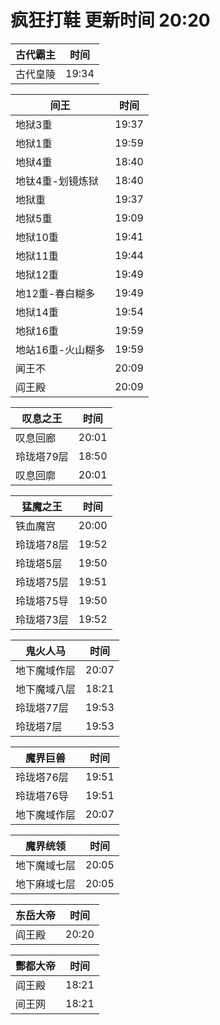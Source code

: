 # 疯狂打鞋 更新时间 20:20

| 古代霸主   | 时间    |
|--------|-------|
| 古代皇陵 | 19:34 |

| 间王   | 时间    |
|--------|-------|
| 地狱3重 | 19:37 |
| 地狱1重 | 19:59 |
| 地狱4重 | 18:40 |
| 地钛4重-划镜炼狱 | 18:40 |
| 地狱重 | 19:37 |
| 地狱5重 | 19:09 |
| 地狱10重 | 19:41 |
| 地狱11重 | 19:44 |
| 地狱12重 | 19:49 |
| 地12重-春白糊多 | 19:49 |
| 地狱14重 | 19:54 |
| 地狱16重 | 19:59 |
| 地站16重-火山糊多 | 19:59 |
| 闻王不 | 20:09 |
| 阎王殿 | 20:09 |

| 叹息之王   | 时间    |
|--------|-------|
| 叹息回廊 | 20:01 |
| 玲珑塔79层 | 18:50 |
| 叹息回廓 | 20:01 |

| 猛魔之王   | 时间    |
|--------|-------|
| 铁血魔宫 | 20:00 |
| 玲珑塔78层 | 19:52 |
| 玲珑塔5层 | 19:50 |
| 玲珑塔75层 | 19:51 |
| 玲珑塔75导 | 19:50 |
| 玲珑塔73层 | 19:52 |

| 鬼火人马   | 时间    |
|--------|-------|
| 地下魔域作层 | 20:07 |
| 地下魔域八层 | 18:21 |
| 玲珑塔77层 | 19:53 |
| 玲珑塔7层 | 19:53 |

| 魔界巨兽   | 时间    |
|--------|-------|
| 玲珑塔76层 | 19:51 |
| 玲珑塔76导 | 19:51 |
| 地下魔域作层 | 20:07 |

| 魔界统领   | 时间    |
|--------|-------|
| 地下魔域七层 | 20:05 |
| 地下麻域七层 | 20:05 |

| 东岳大帝   | 时间    |
|--------|-------|
| 阎王殿 | 20:20 |

| 酆都大帝   | 时间    |
|--------|-------|
| 阎王殿 | 18:21 |
| 间王网 | 18:21 |